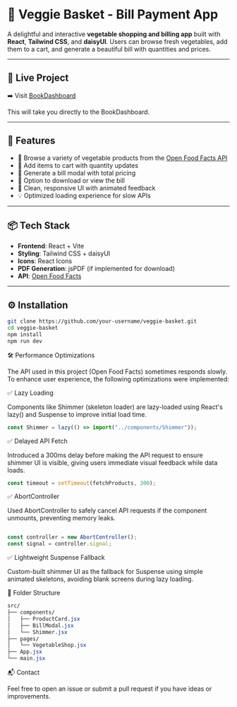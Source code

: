 # 🥕 Veggie Basket - Bill Payment App

A delightful and interactive **vegetable shopping and billing app** built with **React**, **Tailwind CSS**, and **daisyUI**. Users can browse fresh vegetables, add them to a cart, and generate a beautiful bill with quantities and prices.

---

## 🔗 Live Project

➡️ Visit [BookDashboard](https://book-dashboard-gamma.vercel.app/)

This will take you directly to the BookDashboard.

---

## 🚀 Features

- 🍅 Browse a variety of vegetable products from the [Open Food Facts API](https://world.openfoodfacts.org/)
- 🛒 Add items to cart with quantity updates
- 📄 Generate a bill modal with total pricing
- 🧾 Option to download or view the bill
- 🎨 Clean, responsive UI with animated feedback
- 💡 Optimized loading experience for slow APIs

---

## 📦 Tech Stack

- **Frontend**: React + Vite
- **Styling**: Tailwind CSS + daisyUI
- **Icons**: React Icons
- **PDF Generation**: jsPDF (if implemented for download)
- **API**: [Open Food Facts](https://world.openfoodfacts.org/)

---

## ⚙️ Installation

```bash
git clone https://github.com/your-username/veggie-basket.git
cd veggie-basket
npm install
npm run dev
```

🛠 Performance Optimizations

The API used in this project (Open Food Facts) sometimes responds slowly. To enhance user experience, the following optimizations were implemented:

✅ Lazy Loading

Components like Shimmer (skeleton loader) are lazy-loaded using React's lazy() and Suspense to improve initial load time.

```js
const Shimmer = lazy(() => import("../components/Shimmer"));
```
✅ Delayed API Fetch

Introduced a 300ms delay before making the API request to ensure shimmer UI is visible, giving users immediate visual feedback while data loads.

```js
const timeout = setTimeout(fetchProducts, 300);
```
✅ AbortController

Used AbortController to safely cancel API requests if the component unmounts, preventing memory leaks.

```js

const controller = new AbortController();
const signal = controller.signal;
```
✅ Lightweight Suspense Fallback

Custom-built shimmer UI as the fallback for Suspense using simple animated skeletons, avoiding blank screens during lazy loading.

📁 Folder Structure
```css
src/
├── components/
│   ├── ProductCard.jsx
│   ├── BillModal.jsx
│   └── Shimmer.jsx
├── pages/
│   └── VegetableShop.jsx
├── App.jsx
└── main.jsx
```

📬 Contact

Feel free to open an issue or submit a pull request if you have ideas or improvements.
